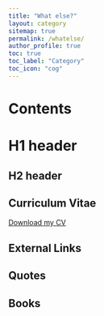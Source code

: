 ```yaml
---
title: "What else?"
layout: category
sitemap: true
permalink: /whatelse/
author_profile: true
toc: true
toc_label: "Category"
toc_icon: "cog"
---
```


# Contents

# H1 header

## H2 header

## Curriculum Vitae

[Download my CV](/assets/CV.pdf)


## External Links

## Quotes

## Books
